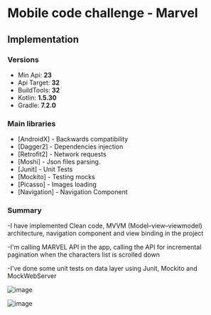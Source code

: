 # Mobile code challenge - Marvel

## Implementation

### Versions

 - Min Api: **23**
 - Api Target: **32**
 - BuildTools: **32**
 - Kotlin: **1.5.30**
 - Gradle: **7.2.0**

### Main libraries

 - [AndroidX] - Backwards compatibility
 - [Dagger2] - Dependencies injection
 - [Retrofit2] - Network requests
 - [Moshi] - Json files parsing.
 - [Junit] - Unit Tests
 - [Mockito] - Testing mocks
 - [Picasso] - Images loading
 - [Navigation] - Navigation Component
 

### Summary

-I have implemented Clean code, MVVM (Model–view–viewmodel) architecture, navigation component and view binding in the project

-I'm calling MARVEL API in the app, calling the API for incremental pagination when the characters list is scrolled down

-I've done some unit tests on data layer using Junit, Mockito and MockWebServer


![image](https://drive.google.com/uc?export=view&id=1k_V1TywVJ1NndBbmp09FY95YcjvH3HPL)

![image](https://drive.google.com/uc?export=view&id=1eDsby8IELONPHhfhOQoO_Nf_t43HYKUh)

